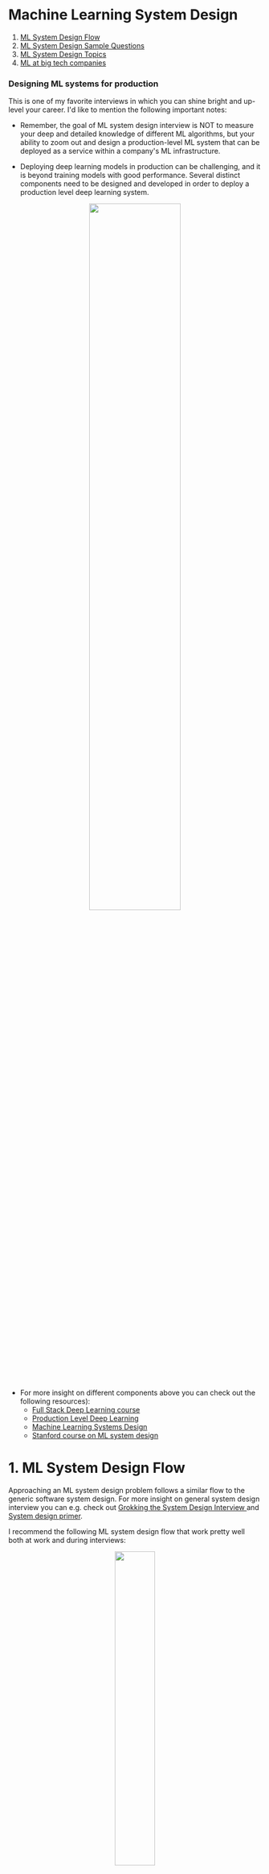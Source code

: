 # <a name="ml-sys"></a>  Machine Learning System Design

1. [ML System Design Flow](#ml-sys-d-f)
2. [ML System Design Sample Questions](#ml-sys-d-q)
3. [ML System Design Topics](#ml-sys-d-t)
4. [ML at big tech companies](#ml-sys-d-c)

### Designing ML systems for production
This is one of my favorite interviews in which you can shine bright and up-level your career. I'd like to mention the following important notes:

- Remember, the goal of ML system design interview is NOT to measure your deep and detailed knowledge of different ML algorithms, but your ability to zoom out and design a production-level ML system that can be deployed as a service within a company's ML infrastructure.

- Deploying deep learning models in production can be challenging, and it is beyond training models with good performance. Several distinct components need to be designed and developed in order to deploy a production level deep learning system.
<p align="center">
<img src="https://github.com/alirezadir/Production-Level-Deep-Learning/blob/master/images/components.png" title="" width="60%" height="60%">
</p>

- For more insight on different components above you can check out the following resources):
  - [Full Stack Deep Learning course](https://fall2019.fullstackdeeplearning.com/)
  - [Production Level Deep Learning](https://github.com/alirezadir/Production-Level-Deep-Learning)
  - [Machine Learning Systems Design](https://github.com/chiphuyen/machine-learning-systems-design)
  - [Stanford course on ML system design](https://online.stanford.edu/courses/cs329s-machine-learning-systems-design)



# 1. ML System Design Flow <a name="ml-sys-d-f"></a>
Approaching an ML system design problem follows a similar flow to the generic software system design.
For more insight on general system design interview you can e.g. check out [Grokking the System Design Interview
](https://www.educative.io/courses/grokking-the-system-design-interview)
and [System design primer](https://github.com/donnemartin/system-design-primer).

I recommend the following ML system design flow that work pretty well both at work and during interviews:

<p align="center">
<img src="https://user-images.githubusercontent.com/5262877/219497742-f70eca2a-4338-4362-8a6a-ec83057a3230.png" title="" width="40%" height="40%">
</p>


## 1. Problem Formulation 
  - Use case(s) and business goal
  - What does it mean? 
    - Translate an abstract problem into an ML problem (identify it e.g. as binary classification, multi-classification, unsupervised learning, etc)
   - Requirements
      - Scope, scale, and personalization   
      - prediction: latency, scale of prediction 
   - Assumptions 
   - Do we need ML to solve this problem? 
      - Trade off between impact and cost
        - Costs: Data collection, data annotation, compute 
        - if Yes, we choose an ML system to design. If No, follow a general system design flow.  

## 2. Metrics (Offline and Online)
  - Offline metrics (e.g. classification, relevance metrics)  
    - Accuracy related metrics
      - Precision, Recall, F1, AUC ROC, mAP, logloss, etc
        - Imbalanced data
    - Retrieval metrics
      - Precision@k, MAP, MRR    
    - Ranking metrics 
      - NDCG 
    - Problem specific metrics 
      - e.g. BLEURT, GLUE for language, CPE for ads, etc  
    - Latency 
    - Computational cost (in particular for on-device)
  - Online metrics 
    - CTR
    - Task/session success/failure rate/times, 
    - Engagement rate
    - Reciprocal rank of first click etc, 
    - Conversion rate
    - Counter metrics: direct negative feedback (hide, report)
  - Trade-offs b/w metrics 

## 3. Architectural Components (MVP Logic)
   - High level architecture and main components
        - non-ML components: 
          - user, app server, DBs, KGs, etc and their interactions   
      - ML components: 
        - Modeling modules (e.g. candidate generator, ranker, ect)
        - Train data generator  
   - Model based vs rule based logic 
        - Pros and cons, and decision 
          -  Note: Always start as simple as possible (KISS) and iterate over 
    - Propose a simple model (e.g. a binary logistic regression classifier)
     

## 4. Data Collection and Preperation 
  - Data needs 
    - target variable 
    - big actors in signals (e.g. users, items, etc)
    - type (e.g. image, text, video, etc) and volume
  - Sources
      - availability and cost
      - implicit (logging), explicit (e.g. user survey)   
  - Sampling 
    - Nonprobablistic sampling   
    - Probabilistic sampling methods 
      - random, stratified, reservoir, importance sampling
  - Labelling (for supervised)
    - Labling methods
      - Natural labels (extracted from data e.g. clicks, likes, purchase, etc)   
        - Missing negative labels (not clicking is not a negative label): 
          - Negative sampling    
      - Explicit user feedback 
      - Human annotation (super costly, slow, privacy issues)
     - Handliing lack of labels
      - Programmatic labeling methods (noisy, pros: cost, privacy, adaptive)
        - Semi-supervised methods (from an initial smaller set of labels e.g. perturbation based)
        - Weak supervision (encode heuristics e.g. keywords, regex, db, output of other ML models)
      - Transfer learning: 
        - pretrain on cheap large data (e.g. GPT-3), 
        - zero-shot or fine-tune for downstream task  
      - Active learning
    - Labeling cost and trade-offs
  - Class imbalance 
      - Resampling 
      - weighted loss fcn 
      - combining classes  
  - Data augmentation 
  - Data generation 
    - Data ingestion (offline, online)
    - Feature generation (next)
    - Feature transform
    - Label generation 
    - Joiner 
 
## 5. Feature Engineering 
  - Choosing features
    - Define big actors (e.g. user, item, document, query, ad, context), 
    - Define actor specific features (current, historic)
      - Example text features: n-grams (uni,bi), intent, topic, frequency, length, embeddings  
      - Example user features: user profile, user history, user interests  
    - Define cross features (e.g. user-item, or query-document features)
      - Example query-document features: tf-idf 
      - Example user-item features: user-video watch history, user search history, user-ad interactions(view, like) 
    - Privacy constraints 
  - Feature representation
    - One hot encoding
    - Embeddings 
      - e.g. for text, image, graphs, users (how), stores, etc
      - how to generate/learn?
      - pre-compute and store 
    - Encoding categorical features (one hot, ordinal, count, etc) 
    - Positional embeddings 
  - Missing Values 
  - Scaling/Normalization 
  - Feature importance 
  - Featurizer (raw data -> features)
    
## 6. Model Development, Training, and Offline Evaluation 
  - Modular architecture 
    - Model 1 architecture  (e.g. candidate generation)
    - Model 2 architecture (e.g. ranker, filter)
    - ... 
 - Data splits (train, dev, test)
    - Portions
    - Splitting time-correlated data (split by time)
      - seasonality, trend  
    - Data leackage: 
      - scale after split, 
      - use only train split for stats, scaling, and missing vals
- Model training procedure 
  - Model validation  
  - Model offline evaluations 
  - Debugging
  - Offline vs online training  
  - Iterate over MVP model
    - Model Selection 
    - Data augmentation 
    - Model update frequency 
   

## 7. Inference/Prediction Service 
  - Data processing and verification 
  - Web app and serving system
  - Prediction serivce 
  - Batch vs Online prediction 
    - Batch: periodic, pre-computed and stored, retrieved as needed - high throughput
    - Online: predict as request arrives - low latency   
    - Hybrid: e.g. Netflix: batch for titles, online for rows   
  - ML on the Edge (on-device AI)
    - Network connection/latancy, privacy, cheap 
    - Memory, compute power, energy constraints  
    - Model Compression 
      - Quantization 
      - Pruning 
      - Knowledge distillation 
      - Factorization 

## 8. Online Testing and Model Deployment 
- A/B Experiments 
  - How to A/B test? 
    - what portion of users?
    - control and test groups 
    - null hypothesis 
- Bandits 
- Shadow deployment 
- Canary release 


## 9. Scaling, Monitoring, and Updates 
  - Scaling for increased demand (same as in distributed systems)
    - Scaling general SW system (distributed servers, load balancer, sharding, replication, caching, etc) 
      - Train data / KB partitioning 
    - Scaling ML system
      - Data parallelism (for training)
      - Model parallelism (for inference)
      - Monitoring, failure tolerance, updating 
  - Monitoring: 
    - Logging 
      - Features, predictions, metrics, events 
    - Monitoring metrics 
      - SW system metrics 
      - ML metrics (accuracy related, predictions, features) 
        - Online and offline metric dashboards  
    - Monitoring data distribution shifts 
      - Types: Covariate, label and concept shifts 
      - Detection (stats, hypothesis testing)
      - Correction 
  - System failures 
      - SW system failure 
        - dependency, deployment, hardware, downtime    
      - ML system failure 
        - data distribution difference (test vs online) 
        - feedback loops 
        - edge cases  
        - data distribution changes 
  - Alarms 
    - failures (data pipeline, training, depolyment), low metrics, etc
  - Continual training 
    - Model updates
      - train from scratch or a base model 
      - how often? daily, weekly, monthly, etc
    - Auto update models  

## 10. Deep dive, and iterate 
 - Edge cases (e.g. invalid/junk input)
 - Iterations over the base design 
 - Bias in training data 
 - Freshness, Diversity

# 2. ML System Design Sample Questions <a name="ml-sys-d-q"></a>
Design a:
* Recommendation System 
  *  Video recommendation (Netflix, Youtube) 
  *  Friend/follower recommendation (Facebook, Twitter)
  *  Replacement product recommendation (Instacart)
  *  Rental recommendation (Airbnb)
  *  Place recommendation 
* Newsfeed system (ranking)
* Search system (retrival, ranking)
  * Google saerch
* Ads serving system (retrival, ranking) 
* Ads click predicition system (ranking)
* Named entity linking system (tagging, resolution)
* Spam/illegal ads/email detection system
* Fraud detection system 
* Autocompletion / Typeahead suggestion system 
* Ride matching system 
* Language identification system
* Chatbot system 
* Question ansering system
* Proximity service / Yelp
* Food delivery time  
* Self-driving car (Perception, Prediction, Planning)
* Sentiment analysis system 
* Healthcare diagnosis system 

More questions can be found [here](https://huyenchip.com/machine-learning-systems-design/exercises.html). 
 
# 3. ML System Design Topics <a name="ml-sys-d-t"></a>
I observed there are certain sets of topics that are frequently brought up or can be used as part of the logic of the system. Here are some of the important ones:

### Recommendation Systems
- Recommend the most relevant items to users 
- Collaborative Filtering (CF)
    - User based, item based
    - Cold start problem
    - Matrix factorization
- Content based filtering

### Ranking (Ads, newsfeed, etc)
- Ranking by relevance 
- Ranking algorithms
- Multi-stage ranking + blender + filter 

### Information Retrieval
- Candidate generation 
- Search
  - Document selection 

### Personalization 

### NLP
- Preprocessing
- Word Embeddings
  - Word2Vec, GloVe, Elmo, BERT, GPT
- Text classification and sentiment analysis
- NLP specialist topics:
  - Language Modeling
  - Part of speech tagging
    - POS HMM
    - Viterbi algorithm and beam search
  - Named entity recognition
  - Topic modeling
  - Speech Recognition Systems
    - Feature extraction, MFCCs
    - Acoustic modeling
      - HMMs for AM
      - CTC algorithm (advanced)
    - Language modeling
      - N-grams vs deep learning models (trade-offs)
      - Out of vocabulary problem
  - Dialog and chatbots
    - [CMU lecture on chatbots](http://tts.speech.cs.cmu.edu/courses/11492/slides/chatbots_shrimai.pdf)
    - [CMU lecture on spoken dialogue systems](http://tts.speech.cs.cmu.edu/courses/11492/slides/sds_components.pdf)
  - Machine Translation
    - Seq2seq models, NMT, Transformers 


### Computer vision
- Image classification
- Object Tracking
- Popular architectures (AlexNet, VGG, ResNET)
- ...


# 4. ML at big tech companies  <a name="ml-sys-d-c"></a>
Once you learn about the basics, I highly recommend checking out different companies blogs on ML systems. You can refer to some of those resources in the [ML at Companies](ml-comapnies.md) section.


